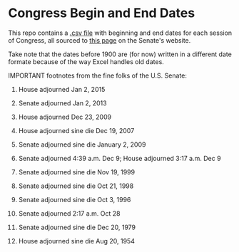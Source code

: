 # Congress Begin and End Dates

This repo contains a [.csv file](congress-begin-end-dates.csv) with beginning and end dates for each session of Congress, all sourced to [this page](https://www.senate.gov/reference/Sessions/sessionDates.htm) on the Senate's website. 

Take note that the dates before 1900 are (for now) written in a different date formate because of the way Excel handles old dates. 

IMPORTANT footnotes from the fine folks of the U.S. Senate:

1. House adjourned Jan 2, 2015

2. Senate adjourned Jan 2, 2013

3. House adjourned Dec 23, 2009

4. House adjourned sine die Dec 19, 2007

5. Senate adjourned sine die January 2, 2009

6. Senate adjourned 4:39 a.m. Dec 9; House adjourned 3:17 a.m. Dec 9

7. Senate adjourned sine die Nov 19, 1999

8. Senate adjourned sine die Oct 21, 1998

9. Senate adjourned sine die Oct 3, 1996

10. Senate adjourned 2:17 a.m. Oct 28

11. Senate adjourned sine die Dec 20, 1979

12. House adjourned sine die Aug 20, 1954
